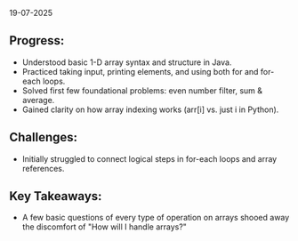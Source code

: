 19-07-2025

##  Progress:
* Understood basic 1-D array syntax and structure in Java.
* Practiced taking input, printing elements, and using both for and for-each loops.
* Solved first few foundational problems: even number filter, sum & average.
* Gained clarity on how array indexing works (arr[i] vs. just i in Python).


## Challenges:
* Initially struggled to connect logical steps in for-each loops and array references.

## Key Takeaways:
* A few basic questions of every type of operation on arrays shooed away the discomfort of "How will I handle arrays?"